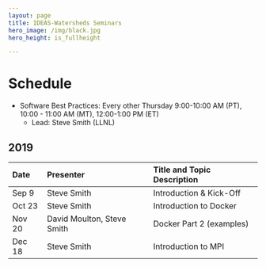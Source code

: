 ```yaml
---
layout: page
title: IDEAS-Watersheds Seminars
hero_image: /img/black.jpg
hero_height: is_fullheight

---
```


# Schedule
* Software Best Practices: Every other Thursday 9:00-10:00 AM (PT), 10:00 - 11:00 AM (MT), 12:00-1:00 PM (ET)
  - Lead:  Steve Smith (LLNL)

## 2019

| Date      |   Presenter                            | Title and Topic Description                    |
|:----------|:---------------------------------------|:-----------------------------------------------|
| Sep 9    | Steve Smith                            | Introduction & Kick-Off |
| Oct 23    | Steve Smith                            | Introduction to Docker |
| Nov 20    | David Moulton, Steve Smith             | Docker Part 2 (examples) |
| Dec 18    | Steve Smith                            | Introduction to MPI |



